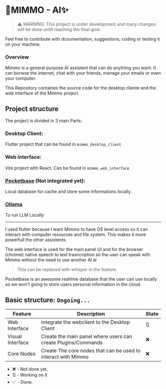 # 🤖MIMMO - AI✨

> ⚠️ WARNING: This project is under development and many changes will be done
> untill reaching the final goal.

Feel free to contribute with dcoumentation, suggestions, coding or testing it on
your machine.

### Overview

Mimmo is a general purpose AI assistent that can do anything you want. It can
borwse the internet, chat with your friends, manage your emails or even your
computer.

This Repository containes the source code for the desktop cliente and the web
interface of the Mimmo project.

## Project structure

The project is divided in 3 main Parts:

### Desktop Client:

Flutter project that can be found in `mimmo_desktop_client`

### Web interface:

Vite project with React. Can be found in `mimmo_web_interface`

### [Pocketbase](https://github.com/pocketbase/pocketbase) (Not integrated yet):

Local database for cache and store some informations locally.

### [Ollama](https://github.com/ollama/ollama)

To run LLM Locally

---

I used flutter because I want Mimmo to have OS level access so it can interact
with computer resources and file system. This makes it more powerfull the other
assistents.

The web interface is used for the main panel UI and for the browser (chrome)
native speech to text trasncription so the user can speak with Mimmo without the
need to use another AI ai

> This can be replaced with whisper in the feature.

Pocketbase is an awesome realtime database that the user can use locally so we
won't going to store users personal information in the cloud.

## Basic structure: `Ongoing...`

| Feature          | Description                                                   | State |
| ---------------- | ------------------------------------------------------------- | ----- |
| Web Interface    | Integrate the webclient to the Desktop Client                 | 🔃    |
| Visual Interface | Create the main panel where users can create Plugins/Commands | ❌    |
| Core Nodes       | Create The core nodes that can be used to interact with Mimmo | ❌    |

- ❌ - Not done yet.
- 🔃 - Working on it
- ✅ - Done.
